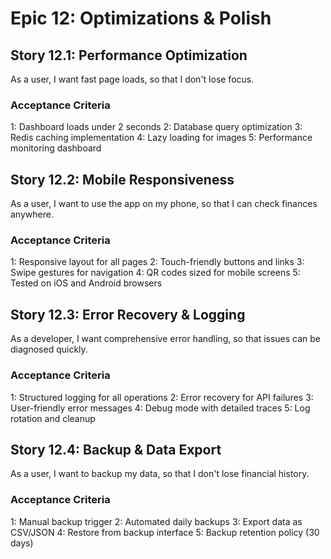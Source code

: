# Epic 12: Optimizations & Polish

## Story 12.1: Performance Optimization

As a user,
I want fast page loads,
so that I don't lose focus.

### Acceptance Criteria

1: Dashboard loads under 2 seconds
2: Database query optimization
3: Redis caching implementation
4: Lazy loading for images
5: Performance monitoring dashboard

## Story 12.2: Mobile Responsiveness

As a user,
I want to use the app on my phone,
so that I can check finances anywhere.

### Acceptance Criteria

1: Responsive layout for all pages
2: Touch-friendly buttons and links
3: Swipe gestures for navigation
4: QR codes sized for mobile screens
5: Tested on iOS and Android browsers

## Story 12.3: Error Recovery & Logging

As a developer,
I want comprehensive error handling,
so that issues can be diagnosed quickly.

### Acceptance Criteria

1: Structured logging for all operations
2: Error recovery for API failures
3: User-friendly error messages
4: Debug mode with detailed traces
5: Log rotation and cleanup

## Story 12.4: Backup & Data Export

As a user,
I want to backup my data,
so that I don't lose financial history.

### Acceptance Criteria

1: Manual backup trigger
2: Automated daily backups
3: Export data as CSV/JSON
4: Restore from backup interface
5: Backup retention policy (30 days)
